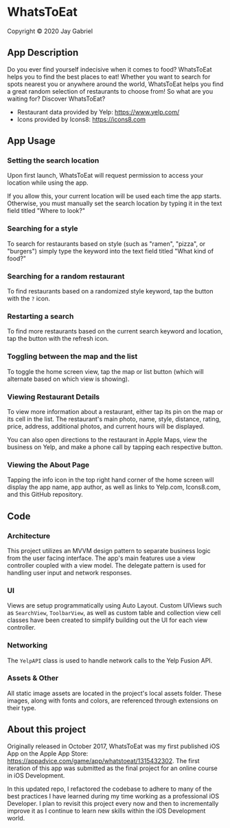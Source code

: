 # WhatsToEat
Copyright © 2020 Jay Gabriel

## App Description
Do you ever find yourself indecisive when it comes to food?  WhatsToEat helps you to find the best places to eat!  Whether you want to search for spots nearest you or anywhere around the world, WhatsToEat helps you find a great random selection of restaurants to choose from!  So what are you waiting for?  Discover WhatsToEat?

* Restaurant data provided by Yelp: https://www.yelp.com/
* Icons provided by Icons8: https://icons8.com

## App Usage 

### Setting the search location
Upon first launch, WhatsToEat will request permission to access your location while using the app.  

If you allow this, your current location will be used each time the app starts.  Otherwise, you must manually set the search location by typing it in the text field titled "Where to look?"

### Searching for a style
To search for restaurants based on style (such as "ramen", "pizza", or "burgers") simply type the keyword into the text field titled "What kind of food?"

### Searching for a random restaurant
To find restaurants based on a randomized style keyword, tap the button with the `?` icon.

### Restarting a search
To find more restaurants based on the current search keyword and location, tap the button with the refresh icon.

### Toggling between the map and the list
To toggle the home screen view, tap the map or list button (which will alternate based on which view is showing).

### Viewing Restaurant Details
To view more information about a restaurant, either tap its pin on the map or its cell in the list. The restaurant's main photo, name, style, distance, rating, price, address, additional photos, and current hours will be displayed.  

You can also open directions to the restaurant in Apple Maps, view the business on Yelp, and make a phone call by tapping each respective button.

### Viewing the About Page
Tapping the info icon in the top right hand corner of the home screen will display the app name, app author, as well as links to Yelp.com, Icons8.com, and this GitHub repository.

## Code

### Architecture
This project utilizes an MVVM design pattern to separate business logic from the user facing interface.  The app's main features use a view controller coupled with a view model.  The delegate pattern is used for handling user input and network responses.

### UI
Views are setup programmatically using Auto Layout.  Custom UIViews such as `SearchView`, `ToolbarView`, as well as custom table and collection view cell classes have been created to simplify building out the UI for each view controller.

### Networking
The `YelpAPI` class is used to handle network calls to the Yelp Fusion API.

### Assets & Other
All static image assets are located in the project's local assets folder.  These images, along with fonts and colors, are referenced through extensions on their type. 

## About this project

Originally released in October 2017, WhatsToEat was my first published iOS App on the Apple App Store: https://appadvice.com/game/app/whatstoeat/1315432302. The first iteration of this app was submitted as the final project for an online course in iOS Development.

In this updated repo, I refactored the codebase to adhere to many of the best practices I have learned during my time working as a professional iOS Developer.  I plan to revisit this project every now and then to incrementally improve it as I continue to learn new skills within the iOS Development world.
